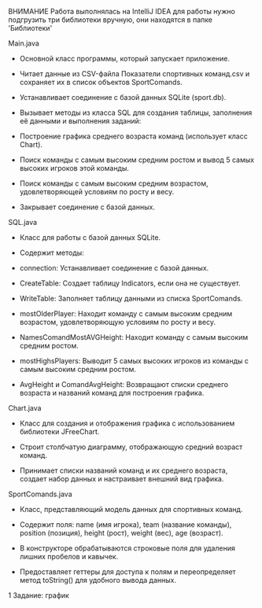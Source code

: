 ВНИМАНИЕ
Работа выполнялась на IntelliJ IDEA для работы нужно подгрузить три библиотеки вручную, они находятся в папке 'Библиотеки'

Main.java

- Основной класс программы, который запускает приложение.

- Читает данные из CSV-файла Показатели спортивных команд.csv и сохраняет их в список объектов SportComands.

- Устанавливает соединение с базой данных SQLite (sport.db).

- Вызывает методы из класса SQL для создания таблицы, заполнения её данными и выполнения заданий:

- Построение графика среднего возраста команд (использует класс Chart).

- Поиск команды с самым высоким средним ростом и вывод 5 самых высоких игроков этой команды.

- Поиск команды с самым высоким средним возрастом, удовлетворяющей условиям по росту и весу.

- Закрывает соединение с базой данных.


SQL.java

- Класс для работы с базой данных SQLite.

- Содержит методы:

- connection: Устанавливает соединение с базой данных.

- CreateTable: Создает таблицу Indicators, если она не существует.

- WriteTable: Заполняет таблицу данными из списка SportComands.

- mostOlderPlayer: Находит команду с самым высоким средним возрастом, удовлетворяющую условиям по росту и весу.

- NamesComandMostAVGHeight: Находит команду с самым высоким средним ростом.

- mostHighsPlayers: Выводит 5 самых высоких игроков из команды с самым высоким средним ростом.

- AvgHeight и ComandAvgHeight: Возвращают списки среднего возраста и названий команд для построения графика.


Chart.java

- Класс для создания и отображения графика с использованием библиотеки JFreeChart.

- Строит столбчатую диаграмму, отображающую средний возраст команд.

- Принимает списки названий команд и их среднего возраста, создает набор данных и настраивает внешний вид графика.


SportComands.java

- Класс, представляющий модель данных для спортивных команд.

- Содержит поля: name (имя игрока), team (название команды), position (позиция), height (рост), weight (вес), age (возраст).

- В конструкторе обрабатываются строковые поля для удаления лишних пробелов и кавычек.

- Предоставляет геттеры для доступа к полям и переопределяет метод toString() для удобного вывода данных.


1 Задание: график
